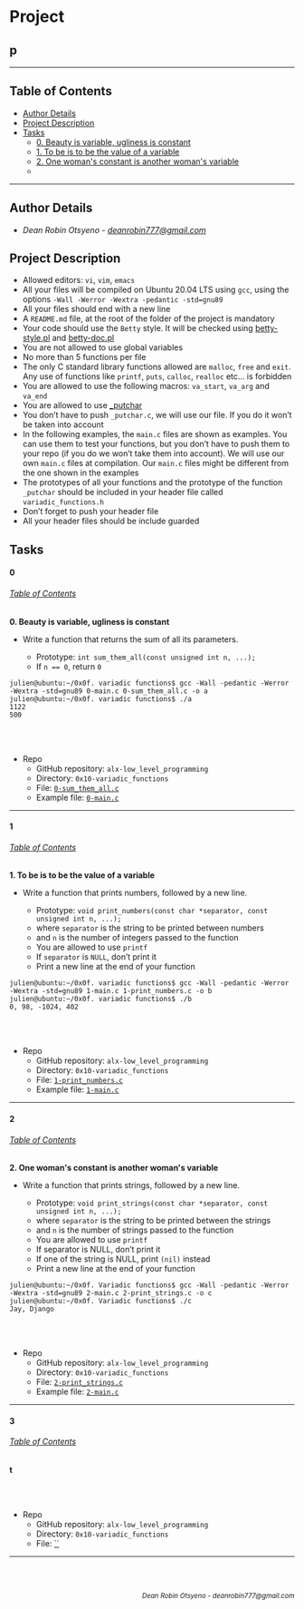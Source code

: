 # Project 
## **p**
---
## Table of Contents
- [Author Details](#author-details)
- [Project Description](#project-description)
- [Tasks](#tasks)
	- [0. Beauty is variable, ugliness is constant](#0)
	- [1. To be is to be the value of a variable](#1)
	- [2. One woman's constant is another woman's variable](#2)
	- [](#3)
---
## Author Details
- *Dean Robin Otsyeno - deanrobin777@gmail.com*

## Project Description
- Allowed editors: `vi`, `vim`, `emacs`
- All your files will be compiled on Ubuntu 20.04 LTS using `gcc`, using the options `-Wall -Werror -Wextra -pedantic -std=gnu89`
- All your files should end with a new line
- A `README.md` file, at the root of the folder of the project is mandatory
- Your code should use the `Betty` style. It will be checked using [betty-style.pl](https://github.com/alx-tools/Betty/blob/master/betty-style.pl "betty-style.pl") and [betty-doc.pl](https://github.com/alx-tools/Betty/blob/master/betty-doc.pl "betty-doc.pl")
- You are not allowed to use global variables
- No more than 5 functions per file
- The only C standard library functions allowed are `malloc`, `free` and `exit`. Any use of functions like `printf`, `puts`, `calloc`, `realloc` etc… is forbidden
- You are allowed to use the following macros: `va_start`, `va_arg` and `va_end`
- You are allowed to use [\_putchar](https://github.com/alx-tools/_putchar.c/blob/master/_putchar.c "_putchar")
- You don’t have to push `_putchar.c`, we will use our file. If you do it won’t be taken into account
- In the following examples, the `main.c` files are shown as examples. You can use them to test your functions, but you don’t have to push them to your repo (if you do we won’t take them into account). We will use our own `main.c` files at compilation. Our `main.c` files might be different from the one shown in the examples
- The prototypes of all your functions and the prototype of the function `_putchar` should be included in your header file called `variadic_functions.h`
- Don’t forget to push your header file
- All your header files should be include guarded

## Tasks
#### 0
###### [Table of Contents](#table-of-contents)
**0. Beauty is variable, ugliness is constant**
- Write a function that returns the sum of all its parameters.

    - Prototype: `int sum_them_all(const unsigned int n, ...);`
    - If `n == 0`, return `0`

```
julien@ubuntu:~/0x0f. variadic functions$ gcc -Wall -pedantic -Werror -Wextra -std=gnu89 0-main.c 0-sum_them_all.c -o a
julien@ubuntu:~/0x0f. variadic functions$ ./a
1122
500
```

<br></br>
- Repo
    - GitHub repository: `alx-low_level_programming`
    - Directory: `0x10-variadic_functions`
    - File: [`0-sum_them_all.c`](./0-sum_them_all.c)
	- Example file: [`0-main.c`](./0-main.c)
---
#### 1
###### [Table of Contents](#table-of-contents)
**1. To be is to be the value of a variable**
- Write a function that prints numbers, followed by a new line.

    - Prototype: `void print_numbers(const char *separator, const unsigned int n, ...);`
    - where `separator` is the string to be printed between numbers
    - and `n` is the number of integers passed to the function
    - You are allowed to use `printf`
    - If `separator` is `NULL`, don’t print it
    - Print a new line at the end of your function

```
julien@ubuntu:~/0x0f. variadic functions$ gcc -Wall -pedantic -Werror -Wextra -std=gnu89 1-main.c 1-print_numbers.c -o b
julien@ubuntu:~/0x0f. variadic functions$ ./b
0, 98, -1024, 402
```

<br></br>
- Repo
    - GitHub repository: `alx-low_level_programming`
    - Directory: `0x10-variadic_functions`
    - File: [`1-print_numbers.c`](./1-print_numbers.c)
	- Example file: [`1-main.c`](./1-main.c)
---
#### 2
###### [Table of Contents](#table-of-contents)
**2. One woman's constant is another woman's variable**
- Write a function that prints strings, followed by a new line.

    - Prototype: `void print_strings(const char *separator, const unsigned int n, ...);`
    - where `separator` is the string to be printed between the strings
    - and `n` is the number of strings passed to the function
    - You are allowed to use `printf`
    - If separator is NULL, don’t print it
    - If one of the string is NULL, print `(nil)` instead
    - Print a new line at the end of your function

```
julien@ubuntu:~/0x0f. Variadic functions$ gcc -Wall -pedantic -Werror -Wextra -std=gnu89 2-main.c 2-print_strings.c -o c
julien@ubuntu:~/0x0f. Variadic functions$ ./c
Jay, Django
```

<br></br>
- Repo
    - GitHub repository: `alx-low_level_programming`
    - Directory: `0x10-variadic_functions`
    - File: [`2-print_strings.c`](./2-print_strings.c)
	- Example file: [`2-main.c`](./2-main.c)
---
#### 3
###### [Table of Contents](#table-of-contents)
**t**

<br></br>
- Repo
    - GitHub repository: `alx-low_level_programming`
    - Directory: `0x10-variadic_functions`
    - File: [``](./)
---


<br></br>
<div align="right">
  <sub style="font-style: italic"> Dean Robin Otsyeno - deanrobin777@gmail.com</sub>
</div>

